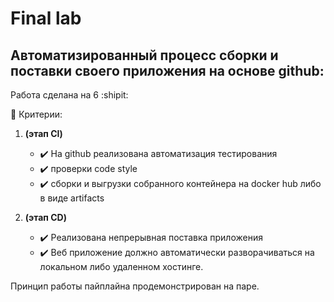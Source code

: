 # Final lab

## Автоматизированный процесс сборки и поставки своего приложения на основе github:

Работа сделана на 6 :shipit:

:open_book: Критерии:  
1. **(этап CI)**
    - :heavy_check_mark: На github реализована автоматизация тестирования
    - :heavy_check_mark: проверки code style
    - :heavy_check_mark: сборки и выгрузки собранного контейнера на docker hub либо в виде artifacts

2. **(этап CD)**
    - :heavy_check_mark: Реализована непрерывная поставка приложения
    - :heavy_check_mark: Веб приложение должно автоматически разворачиваться на локальном либо удаленном хостинге.

Принцип работы пайплайна продемонстрирован на паре.
